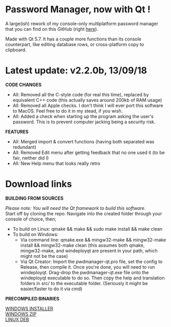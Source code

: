 # Password Manager, now with Qt !

A large(ish) rework of my console-only multiplatform password manager that you can find on this GitHub (right [here](https://github.com/bad64/pwdmanager)).

Made with Qt 5.7. It has a couple more functions than its console counterpart, like editing database rows, or cross-platform copy to clipboard.

# Latest update: v2.2.0b, 13/09/18

**CODE CHANGES**

- All: Removed all the C-style code (for real this time), replaced by equivalent C++ code (this actually saves around 200kb of RAM usage)
- All: Removed all Apple checks. I don't think I will ever port this software to MacOS. Feel free to do it in my stead, if you wish.
- All: Added a check when starting up the program asking the user's password. This is to prevent computer jacking being a security risk.

**FEATURES**

- All: Merged import & convert functions (having both separated was redundant)
- All: Removed Edit menu after getting feedback that no one used it (to be fair, neither did I)
- All: New Help menu that looks really retro

# Download links

**BUILDING FROM SOURCES**

*Please note: You will need the Qt framework to build this software.*  
Start off by cloning the repo. Navigate into the created folder through your console of choice, then;

- To build on Linux: qmake && make && sudo make install && make clean
- To build on Windows:
	- Via command line: qmake.exe && mingw32-make && mingw32-make install && mingw32-make clean (this assumes both qmake, mingw32-make, and windeployqt are present in your path, which might not be the case)
	- Via Qt Creator: Import the pwdmanager-qt.pro file, set the config to Release, then compile it. Once you're done, you will need to run windeployqt. Drag-drop the pwdmanager-qt.exe file onto the windeployqt executable to do so. Then copy the help and translation folders in src/ to the executable folder. (Seriously it might be easier/faster to do it via cmd)

**PRECOMPILED BINARIES**

[WINDOWS INSTALLER](https://github.com/bad64/pwdmanager-qt/releases/download/v2.2.0/pwdmanager-qt-v2.2.0-windows-setup.exe)  
[WINDOWS ZIP](https://github.com/bad64/pwdmanager-qt/releases/download/v2.2.0/pwdmanager-qt-v2.2.0-windows.zip)  
[LINUX DEB](https://github.com/bad64/pwdmanager-qt/releases/download/v2.2.0/pwdmanager-qt_amd64.deb)